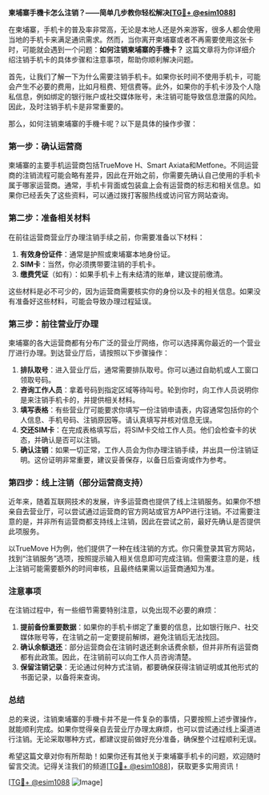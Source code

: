 **柬埔寨手機卡怎么注销？——简单几步教你轻松解决[[TG💪+ @esim1088](https://t.me/s/esim1088)]**

在柬埔寨，手机卡的普及率非常高，无论是本地人还是外来游客，很多人都会使用当地的手机卡来满足通讯需求。然而，当你离开柬埔寨或者不再需要使用这张卡时，可能就会遇到一个问题：**如何注销柬埔寨的手機卡？** 这篇文章将为你详细介绍注销手机卡的具体步骤和注意事项，帮助你顺利解决问题。

首先，让我们了解一下为什么需要注销手机卡。如果你长时间不使用手机卡，可能会产生不必要的费用，比如月租费、短信费等。此外，如果你的手机卡涉及个人隐私信息，例如绑定的银行账户或社交媒体账号，未注销可能导致信息泄露的风险。因此，及时注销手机卡是非常重要的。

那么，如何注销柬埔寨的手機卡呢？以下是具体的操作步骤：

### 第一步：确认运营商

柬埔寨的主要手机运营商包括TrueMove H、Smart Axiata和Metfone。不同运营商的注销流程可能会略有差异，因此在开始之前，你需要先确认自己使用的手机卡属于哪家运营商。通常，手机卡背面或包装盒上会有运营商的标志和相关信息。如果你已经丢失了这些资料，可以通过拨打客服热线或访问官方网站查询。

### 第二步：准备相关材料

在前往运营商营业厅办理注销手续之前，你需要准备以下材料：

1. **有效身份证件**：通常是护照或柬埔寨本地身份证。
2. **SIM卡**：当然，你必须携带要注销的手机卡。
3. **缴费凭证**（如有）：如果手机卡上有未结清的账单，建议提前缴清。

这些材料是必不可少的，因为运营商需要核实你的身份以及卡的相关信息。如果没有准备好这些材料，可能会导致办理过程延误。

### 第三步：前往营业厅办理

柬埔寨的各大运营商都有分布广泛的营业厅网络，你可以选择离你最近的一个营业厅进行办理。到达营业厅后，请按照以下步骤操作：

1. **排队取号**：进入营业厅后，通常需要排队取号。你可以通过自助机或人工窗口领取号码。
2. **咨询工作人员**：拿着号码到指定区域等待叫号。轮到你时，向工作人员说明你是来注销手机卡的，并提供相关材料。
3. **填写表格**：有些营业厅可能要求你填写一份注销申请表，内容通常包括你的个人信息、手机号码、注销原因等。请认真填写并核对信息无误。
4. **交还SIM卡**：在完成表格填写后，将SIM卡交给工作人员。他们会检查卡的状态，并确认是否可以注销。
5. **确认注销**：如果一切正常，工作人员会为你办理注销手续，并出具一份注销证明。这份证明非常重要，建议妥善保存，以备日后查询或作为参考。

### 第四步：线上注销（部分运营商支持）

近年来，随着互联网技术的发展，许多运营商也提供了线上注销服务。如果你不想亲自去营业厅，可以尝试通过运营商的官方网站或官方APP进行注销。不过需要注意的是，并非所有运营商都支持线上注销，因此在尝试之前，最好先确认是否提供此项服务。

以TrueMove H为例，他们提供了一种在线注销的方式。你只需登录其官方网站，找到“注销服务”选项，按照提示输入相关信息即可完成注销。但需要注意的是，线上注销可能需要额外的时间审核，且最终结果需以运营商通知为准。

### 注意事项

在注销过程中，有一些细节需要特别注意，以免出现不必要的麻烦：

1. **提前备份重要数据**：如果你的手机卡绑定了重要的信息，比如银行账户、社交媒体账号等，在注销之前一定要提前解绑，避免注销后无法找回。
2. **确认余额退还**：部分运营商会在注销时退还剩余话费余额，但并非所有运营商都有此政策。因此，在注销前可以向工作人员咨询清楚。
3. **保留注销记录**：无论通过何种方式注销，都要确保获得注销证明或其他形式的书面记录，以备将来查询。

### 总结

总的来说，注销柬埔寨的手機卡并不是一件复杂的事情，只要按照上述步骤操作，就能顺利完成。如果你觉得亲自去营业厅办理太麻烦，也可以尝试通过线上渠道进行注销。无论采取哪种方式，都建议提前做好充分准备，确保整个过程顺利无误。

希望这篇文章对你有所帮助！如果你还有其他关于柬埔寨手机卡的问题，欢迎随时留言交流。记得关注我们的频道[[TG💪+ @esim1088](https://t.me/s/esim1088)]，获取更多实用资讯！

[[TG💪+ @esim1088](https://t.me/s/esim1088) ![Image](https://i.postimg.cc/4NQfJmqS/Snipaste-2025-05-13-00-14-12.png)]